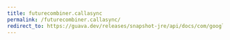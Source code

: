 ```yaml
---
title: futurecombiner.callasync
permalink: /futurecombiner.callasync/
redirect_to: https://guava.dev/releases/snapshot-jre/api/docs/com/google/common/util/concurrent/Futures.FutureCombiner.html#callAsync-com.google.common.util.concurrent.AsyncCallable-java.util.concurrent.Executor-
---
```

